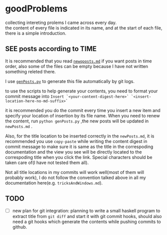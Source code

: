 # goodProblems

collecting intereting prolems I came across every day.  
the content of every file is indicated in its name, and at the start of each file, there is a simple introduction.

## SEE posts according to TIME
It is recommended that you read [`newoposts.md`](newPosts.md) if you want posts in time order, also some of the files can be empty because I have not written something releted there.

I use [`genPosts.py`](genPosts.py) to generate this file automatically by git logs.  

to use the scripts to help generate your contents, you need to format your commit message into ```Insert `<your-content-digest-here>` `<insert-location-here-no-md-suffix>` ```  
	
it is recommended you do the commit every time you insert a new item and specify your location of insertion by its file name. When you need to renew the content, run ```python genPosts.py``` ,the new posts will be updated in ```newPosts.md``` .

Also, for the title location to be inserted correctly in the ```newPosts.md```, it is recommended you use ```copy-paste``` while writing the content digest in commit message to make sure it is same as the title in the correspoding documentation and the view you see will be directly located to the correspoding title when you click the link. Special characters should be taken care of(I have not tested them all). 

Not all title locations in my commits will work well(most of them will probably work), I do not follow the convention talked above in all my documentation here(e.g. ```tricksAndWindows.md```).


## TODO
- [ ] new plan for git integration: planning to  write a small haskell program to extract title from ```git diff``` and start it with git commit hooks, should also need a git hooks which generate the contents while pushing commits to github.
